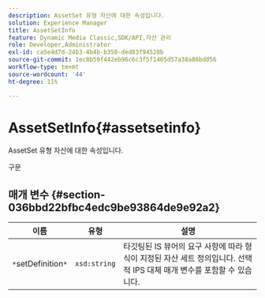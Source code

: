 ```yaml
---
description: AssetSet 유형 자산에 대한 속성입니다.
solution: Experience Manager
title: AssetSetInfo
feature: Dynamic Media Classic,SDK/API,자산 관리
role: Developer,Administrator
exl-id: ca5e4d7d-24b3-4b4b-b350-ded83f94528b
source-git-commit: 1ec8b59f442eb96c6c3f5f1405d57a38a86bd056
workflow-type: tm+mt
source-wordcount: '44'
ht-degree: 11%

---
```


# AssetSetInfo{#assetsetinfo}

AssetSet 유형 자산에 대한 속성입니다.

구문

## 매개 변수 {#section-036bbd22bfbc4edc9be93864de9e92a2}

| 이름 | 유형 | 설명 |
|---|---|---|
| `*`setDefinition`*` | `xsd:string` | 타깃팅된 IS 뷰어의 요구 사항에 따라 형식이 지정된 자산 세트 정의입니다. 선택적 IPS 대체 매개 변수를 포함할 수 있습니다. |
